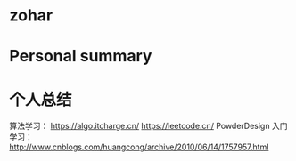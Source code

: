 # zohar
# Personal summary
# 个人总结
算法学习：
    https://algo.itcharge.cn/
    https://leetcode.cn/
PowderDesign 入门学习：
    http://www.cnblogs.com/huangcong/archive/2010/06/14/1757957.html

